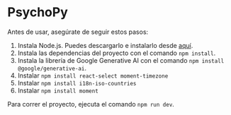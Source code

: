 # PsychoPy

Antes de usar, asegúrate de seguir estos pasos:

1. Instala Node.js. Puedes descargarlo e instalarlo desde [aquí](https://nodejs.org/en/download).
2. Instala las dependencias del proyecto con el comando `npm install`.
3. Instala la librería de Google Generative AI con el comando `npm install @google/generative-ai`.
4. Instalar `npm install react-select moment-timezone`
5. Instalar `npm install i18n-iso-countries`
6. Instalar `npm install moment`

Para correr el proyecto, ejecuta el comando `npm run dev`.